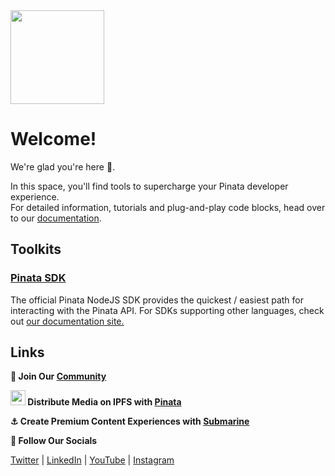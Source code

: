 <img src="https://assets.pinata.cloud/pinnieMain.png" width="150"  />

# Welcome!

We're glad you're here 🎉.

In this space, you'll find tools to supercharge your Pinata developer experience.</br>
For detailed information, tutorials and plug-and-play code blocks, head over to our [documentation](https://docs.pinata.cloud/).

## Toolkits

### [Pinata SDK](https://github.com/PinataCloud/Pinata-SDK)
The official Pinata NodeJS SDK provides the quickest / easiest path for interacting with the Pinata API. For SDKs supporting other languages, check out [our documentation site.](https://docs.pinata.cloud/sdks)

## Links

**👾 Join Our [Community](https://discord.com/invite/pinata)**

**<img src="https://assets.pinata.cloud/pinnie.png" width="24"/> Distribute Media on IPFS with [Pinata](https://www.pinata.cloud/)**

**⚓ Create Premium Content Experiences with [Submarine](https://www.pinata.cloud/submarine)**

**📲 Follow Our Socials**

[Twitter](https://twitter.com/pinatacloud) | [LinkedIn](https://www.linkedin.com/company/pinatacloud) | [YouTube](https://www.youtube.com/c/Pinatacloud) | [Instagram](https://www.instagram.com/pinata.cloud/)
